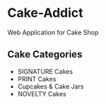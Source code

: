 # Cake-Addict
Web Application for Cake Shop

##  Cake Categories
- SIGNATURE Cakes
- PRINT Cakes
- Cupcakes & Cake Jars
- NOVELTY Cakes
